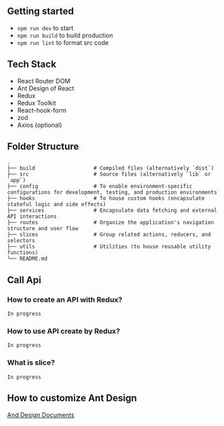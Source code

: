 ## Getting started

- `npm run dev` to start
- `npm run build` to build production
- `npm run lint` to format src code

## Tech Stack

- React Router DOM
- Ant Design of React
- Redux
- Redux Toolkit
- React-hook-form
- zod
- Axios (optional)

## Folder Structure

    .
    ├── build                   # Compiled files (alternatively `dist`)
    ├── src                     # Source files (alternatively `lib` or `app`)
    ├── config                  # To enable environment-specific configurations for development, testing, and production environments
    ├── hooks                   # To house custom hooks (encapsulate stateful logic and side effects)
    ├── services                # Encapsulate data fetching and external API interactions
    ├── routes                  # Organize the application's navigation structure and user flow
    ├── slices                  # Group related actions, reducers, and selectors
    ├── utils                   # Utilities (to house reusable utility functions)
    └── README.md

## Call Api

### How to create an API with Redux?

    In progress

### How to use API create by Redux?

    In progress

### What is slice?

    In progress

## How to customize Ant Design

[And Design Documents](https://ant.design/docs/react/customize-theme)
